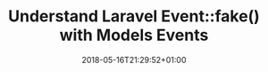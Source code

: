 ---
title: "Understand Laravel Event::fake() with Models Events"
date: 2018-05-16T21:29:52+01:00
affiliatelink: "https://medium.com/@ahmedash95/understand-laravel-event-fake-with-models-events-57a933694e83"
---